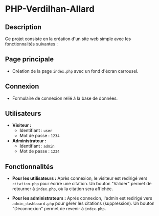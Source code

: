 # PHP-Verdilhan-Allard

## Description
Ce projet consiste en la création d'un site web simple avec les fonctionnalités suivantes :

## Page principale
- Création de la page `index.php` avec un fond d'écran carrousel.

## Connexion
- Formulaire de connexion relié à la base de données.

## Utilisateurs
- **Visiteur :**
  - Identifiant : `user`
  - Mot de passe : `1234`
- **Administrateur :**
  - Identifiant : `admin`
  - Mot de passe : `1234`

## Fonctionnalités
- **Pour les utilisateurs :** Après connexion, le visiteur est redirigé vers `citation.php` pour écrire une citation. Un bouton "Valider" permet de retourner à `index.php`, où la citation sera affichée.
  
- **Pour les administrateurs :** Après connexion, l'admin est redirigé vers `admin_dashboard.php` pour gérer les citations (suppression). Un bouton "Déconnexion" permet de revenir à `index.php`.
